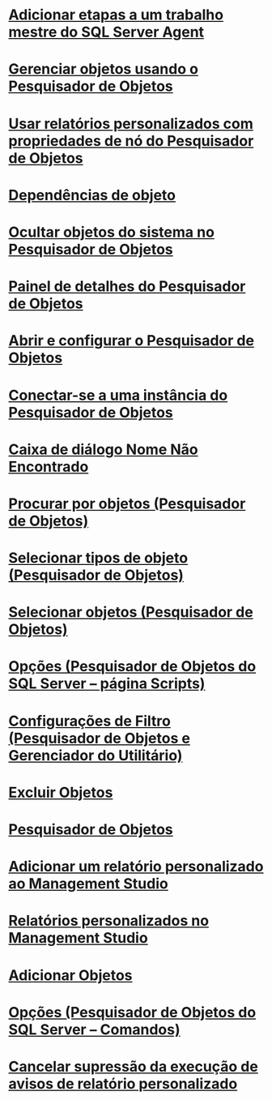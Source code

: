 # [Adicionar etapas a um trabalho mestre do SQL Server Agent](add-steps-to-a-sql-server-agent-master-job.md)
# [Gerenciar objetos usando o Pesquisador de Objetos](manage-objects-by-using-object-explorer.md)
# [Usar relatórios personalizados com propriedades de nó do Pesquisador de Objetos](use-custom-reports-with-object-explorer-node-properties.md)
# [Dependências de objeto](object-dependencies.md)
# [Ocultar objetos do sistema no Pesquisador de Objetos](hide-system-objects-in-object-explorer.md)
# [Painel de detalhes do Pesquisador de Objetos](object-explorer-details-pane.md)
# [Abrir e configurar o Pesquisador de Objetos](open-and-configure-object-explorer.md)
# [Conectar-se a uma instância do Pesquisador de Objetos](connect-to-an-instance-from-object-explorer.md)
# [Caixa de diálogo Nome Não Encontrado](name-not-found-dialog-box.md)
# [Procurar por objetos (Pesquisador de Objetos)](browse-for-objects-object-explorer.md)
# [Selecionar tipos de objeto (Pesquisador de Objetos)](select-object-types-object-explorer.md)
# [Selecionar objetos (Pesquisador de Objetos)](select-objects-object-explorer.md)
# [Opções (Pesquisador de Objetos do SQL Server – página Scripts)](options-sql-server-object-explorer-scripting-page.md)
# [Configurações de Filtro (Pesquisador de Objetos e Gerenciador do Utilitário)](filter-settings-object-explorer-and-utility-explorer.md)
# [Excluir Objetos](delete-objects.md)
# [Pesquisador de Objetos](object-explorer.md)
# [Adicionar um relatório personalizado ao Management Studio](add-a-custom-report-to-management-studio.md)
# [Relatórios personalizados no Management Studio](custom-reports-in-management-studio.md)
# [Adicionar Objetos](add-objects.md)
# [Opções (Pesquisador de Objetos do SQL Server – Comandos)](options-sql-server-object-explorer-commands.md)
# [Cancelar supressão da execução de avisos de relatório personalizado](unsuppress-run-custom-report-warnings.md)
